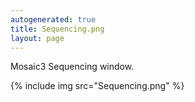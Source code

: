 ```yaml
---
autogenerated: true
title: Sequencing.png
layout: page
---
```


Mosaic3 Sequencing window.

{% include img src="Sequencing.png" %}

